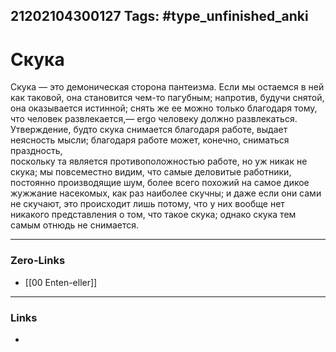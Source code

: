 21202104300127
Tags: #type_unfinished_anki
---
# Скука

Скука — это демоническая сторона пантеизма. Если мы остаемся в ней как таковой, она становится чем-то пагубным; напротив, будучи снятой, она оказывается истинной; снять же ее можно только благодаря тому, что человек развлекается,— ergo человеку должно развлекаться. Утверждение, будто скука снимается благодаря работе, выдает неясность мысли; благодаря работе может, конечно, сниматься праздность, <br>поскольку та является противоположностью работе, но уж никак не скука; мы повсеместно видим, что самые деловитые работники, постоянно производящие шум, более всего похожий на самое дикое жужжание насекомых, как раз наиболее скучны; и даже если они сами не скучают, это происходит лишь потому, что у них вообще нет никакого представления о том, что такое скука; однако скука тем самым отнюдь не снимается. 

---
### Zero-Links
- [[00 Enten-eller]]
---
### Links
-